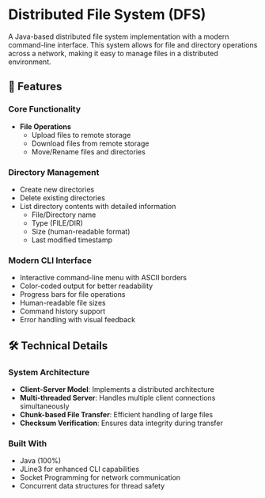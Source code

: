 # Distributed File System (DFS)

A Java-based distributed file system implementation with a modern command-line interface. This system allows for file and directory operations across a network, making it easy to manage files in a distributed environment.

## 🌟 Features

### Core Functionality
- **File Operations**
  - Upload files to remote storage
  - Download files from remote storage
  - Move/Rename files and directories

### Directory Management
- Create new directories
- Delete existing directories
- List directory contents with detailed information
  - File/Directory name
  - Type (FILE/DIR)
  - Size (human-readable format)
  - Last modified timestamp

### Modern CLI Interface
- Interactive command-line menu with ASCII borders
- Color-coded output for better readability
- Progress bars for file operations
- Human-readable file sizes
- Command history support
- Error handling with visual feedback

## 🛠️ Technical Details

### System Architecture
- **Client-Server Model**: Implements a distributed architecture
- **Multi-threaded Server**: Handles multiple client connections simultaneously
- **Chunk-based File Transfer**: Efficient handling of large files
- **Checksum Verification**: Ensures data integrity during transfer

### Built With
- Java (100%)
- JLine3 for enhanced CLI capabilities
- Socket Programming for network communication
- Concurrent data structures for thread safety
